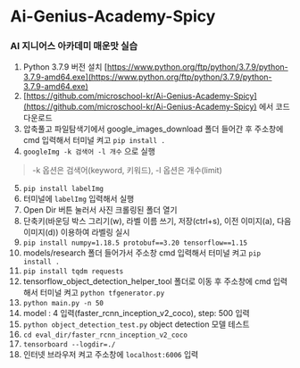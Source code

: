 # Ai-Genius-Academy-Spicy
### AI 지니어스 아카데미 매운맛 실습

1. Python 3.7.9 버전 설치 [https://www.python.org/ftp/python/3.7.9/python-3.7.9-amd64.exe](https://www.python.org/ftp/python/3.7.9/python-3.7.9-amd64.exe)
2. [https://github.com/microschool-kr/Ai-Genius-Academy-Spicy](https://github.com/microschool-kr/Ai-Genius-Academy-Spicy) 에서 코드 다운로드
3. 압축풀고 파일탐색기에서 google_images_download 폴더 들어간 후 주소창에 cmd 입력해서 터미널 켜고 `pip install .`
4. `googleImg -k 검색어 -l 개수` 으로 실행
> \-k 옵션은 검색어(keyword, 키워드), \-l 옵션은 개수(limit)
5. `pip install labelImg`
6. 터미널에 `labelImg` 입력해서 실행
7. Open Dir 버튼 눌러서 사진 크롤링된 폴더 열기
8. 단축키(바운딩 박스 그리기(w), 라벨 이름 쓰기, 저장(ctrl+s), 이전 이미지(a), 다음 이미지(d)) 이용하여 라벨링 실시
9. `pip install numpy=1.18.5 protobuf==3.20 tensorflow==1.15`
10. models/research 폴더 들어가서 주소창 cmd 입력해서 터미널 켜고 `pip install .`
11. `pip install tqdm requests`
12. tensorflow_object_detection_helper_tool 폴더로 이동 후 주소창에 cmd 입력해서 터미널 켜고 `python tfgenerator.py`
13. `python main.py -n 50`
14. model : 4 입력(faster_rcnn_inception_v2_coco), step: 500 입력
15. `python object_detection_test.py` object detection 모델 테스트
16. `cd eval_dir/faster_rcnn_inception_v2_coco`
17. `tensorboard --logdir=./`
18. 인터넷 브라우저 켜고 주소창에 `localhost:6006` 입력
